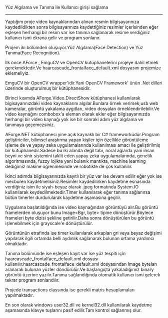 Yüz Algılama ve Tanıma ile Kullanıcı girişi sağlama
_____________________________________________________________________________________________________

Yaptığım proje video kaynaklarından alınan resmin bilgisayarınıza kaydedildikten sonra bilgisayarınıza kaydettiğiniz resimler içerisinden eğer eşleşen herhangi bir resim var ise tanıma sağlanarak resime verdiğiniz kullanıcı ismi ekrana gelir ve program sonlanır. 

Projem iki bölümden oluşuyor.Yüz Algılama(Face Detection) ve Yüz Tanıma(Face Recognition).

İlk önce AForce , EmguCV ve OpenCV kütüphanelerini projeye dahil etmek gerekmektedir.Ve haarcascade_frontalface_default.xml dosyasını projemize eklemeliyiz.

EmguCV bir OpenCV wrapper'idir.Yani OpenCV Framework' ünün .Net dilleri üzerinde oluşturulmuş bir kütüphanesidir.

Birinci kısımda AForge.Video.DirectShow kütüphanesi kullanılarak bigisayarınızdaki video kaynaklarını algılar.Bunlara örnek verirsek;usb web kameralar, görüntü yakalama aygıtları, video dosyaları örneklendirilebilir.Ve video kaynağını combobox'a eleman olarak ekler eğer bilgisayarınızda herhangi bir video kaynağı yok ise bir sonraki adım yüz algılama ve tanımaya geçemezsiniz.

AForge.NET kütüphanesi yine açık kaynaklı bir C# frameworküdür.Program geliştiriciler, bilimsel araştırma yapan kişiler için özellikle görüntüleme işleme de ve yapay zeka uygulamalarında kullanılması amacı ile geliştirilmiş bir kütüphanedir.Sadece bu iki alanda değil tabi, nöral ağlarda yani insan beyni ve sinir sistemini taklit eden yapay zeka uygulamalarında, genetik algoritmasında, fuzzy lojikte yani bulanık mantıkta, machine learning dediğimiz makine öğrenmesinde ve robotikte de çok kullanılır.

İkinci adımda bilgisayarınızda kayıtlı bir yüz var ise devam edilir eğer yok ise mecburen kaydetmelisiniz.Resimler kaydedilirken kaydetme esnasında verdiğiniz isim ile siyah-beyaz
olarak .jpeg formatında System.IO kullanılarak keydedilmektedir.Timer kullanılarak eğer tanıma sağlanırsa bütün timerler durdurularak kaydetme aşamasına geçilir.

Uygulama başlatıldığında ise video kaynağından görüntüyü alır.Bu görüntü framelerden oluşuyor bunu Image<Bgr, byte> tipine dönüştürür.Böylece frameleri byte dizisi şekline getirilir.Daha sonra dönüştürülen bu görüntü işlenebilmek için grayscale'e dönüştürülür.

Görüntünün etrafında ise timer kullanılarak arkaplan gri veya beyaz değişimi yapılarak ilgili ortamda belli aydınlık sağlanarak bulunan ortama yardımcı olmaktadır. 

Tanıma bölümünde ise eşleşen kayıt var ise yüz tespiti için haarcascade_frontalface_default.xml dosyası kullanılır.haarcascade_frontalface_default.xml dosyasından Image byteları aranarak bulunan yüzler döndürülür.Ve başlangıçta yakaladığımız binary görüntü üzerine yazılır.Tanıma sağlandığında otomatik kullanıcı ismi gelerek tekrar program sonlandılır.

Projede transactions classında ise gerekli matris hesaplamaları yapılmaktadır.

En son olarak windows user32.dll ve kernel32.dll kullanılarak kaydetme aşamasında klavye tuşlarını pasif edilir.Tam kontrol sağlanmış olur.
